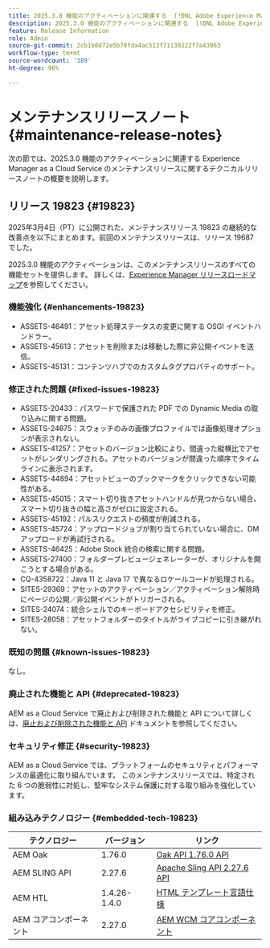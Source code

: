 ```yaml
---
title: 2025.3.0 機能のアクティベーションに関連する  [!DNL Adobe Experience Manager]  as a Cloud Service のメンテナンスリリースノート。
description: 2025.3.0 機能のアクティベーションに関連する  [!DNL Adobe Experience Manager]  as a Cloud Service のメンテナンスリリースノート。
feature: Release Information
role: Admin
source-git-commit: 2cb1b0d72e5b78fda4ac513f71130222f7a43063
workflow-type: tm+mt
source-wordcount: '389'
ht-degree: 96%

---
```


# メンテナンスリリースノート {#maintenance-release-notes}

次の節では、2025.3.0 機能のアクティベーションに関連する Experience Manager as a Cloud Service のメンテナンスリリースに関するテクニカルリリースノートの概要を説明します。

## リリース 19823 {#19823}

2025年3月4日（PT）に公開された、メンテナンスリリース 19823 の継続的な改善点を以下にまとめます。前回のメンテナンスリリースは、リリース 19687 でした。

2025.3.0 機能のアクティベーションは、このメンテナンスリリースのすべての機能セットを提供します。 詳しくは、[Experience Manager リリースロードマップ](https://experienceleague.adobe.com/ja/docs/experience-manager-release-information/aem-release-updates/update-releases-roadmap)を参照してください。

### 機能強化 {#enhancements-19823}

* ASSETS-46491：アセット処理ステータスの変更に関する OSGI イベントハンドラー。
* ASSETS-45613：アセットを削除または移動した際に非公開イベントを送信。
* ASSETS-45131：コンテンツハブでのカスタムタグプロパティのサポート。

### 修正された問題 {#fixed-issues-19823}

* ASSETS-20433：パスワードで保護された PDF での Dynamic Media の取り込みに関する問題。
* ASSETS-24675：スウォッチのみの画像プロファイルでは画像処理オプションが表示されない。
* ASSETS-41257：アセットのバージョン比較により、間違った縦横比でアセットがレンダリングされる。アセットのバージョンが間違った順序でタイムラインに表示されます。
* ASSETS-44894：アセットビューのブックマークをクリックできない可能性がある。
* ASSETS-45015：スマート切り抜きアセットハンドルが見つからない場合、スマート切り抜きの幅と高さがゼロに設定される。
* ASSETS-45192：パルスリクエストの頻度が削減される。
* ASSETS-45724：アップロードジョブが割り当てられていない場合に、DM アップロードが再試行される。
* ASSETS-46425：Adobe Stock 統合の検索に関する問題。
* ASSETS-27400：フォルダープレビュージェネレーターが、オリジナルを開こうとする場合がある。
* CQ-4358722：Java 11 と Java 17 で異なるロケールコードが処理される。
* SITES-29369：アセットのアクティベーション／アクティベーション解除時にページの公開／非公開イベントがトリガーされる。
* SITES-24074：統合シェルでのキーボードアクセシビリティを修正。
* SITES-28058：アセットフォルダーのタイトルがライブコピーに引き継がれない。

### 既知の問題 {#known-issues-19823}

なし。

### 廃止された機能と API {#deprecated-19823}

AEM as a Cloud Service で廃止および削除された機能と API について詳しくは、[廃止および削除された機能と API](/help/release-notes/deprecated-removed-features.md) ドキュメントを参照してください。

### セキュリティ修正 {#security-19823}

AEM as a Cloud Service では、プラットフォームのセキュリティとパフォーマンスの最適化に取り組んでいます。 このメンテナンスリリースでは、特定された 6 つの脆弱性に対処し、堅牢なシステム保護に対する取り組みを強化しています。

### 組み込みテクノロジー {#embedded-tech-19823}

| テクノロジー | バージョン | リンク |
|---|---|---|
| AEM Oak | 1.76.0 | [Oak API 1.76.0 API](https://www.javadoc.io/doc/org.apache.jackrabbit/oak-api/1.76.0/index.html) |
| AEM SLING API | 2.27.6 | [Apache Sling API 2.27.6 API](https://www.javadoc.io/doc/org.apache.sling/org.apache.sling.api/latest/index.html) |
| AEM HTL | 1.4.26-1.4.0 | [HTML テンプレート言語仕様](https://github.com/adobe/htl-spec) |
| AEM コアコンポーネント | 2.27.0 | [AEM WCM コアコンポーネント](https://github.com/adobe/aem-core-wcm-components) |
